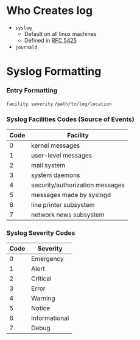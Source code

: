 # Who Creates log
- `syslog`
  - Default on all linux machines
  - Defined in [RFC 5425](https://tools.ietf.org/html/rfc5424)
- `journald`

# Syslog Formatting

### Entry Formatting
`facility`. `severity` `/path/to/log/location`

### Syslog Facilities Codes (Source of Events)
| Code | Facility |
| ---- | -------- |
| 0 | kernel messages |
| 1 | user-level messages |
| 2 | mail system |
| 3 | system daemons |
| 4 | security/authorization messages |
| 5 | messages made by syslogd |
| 6 | line printer subsystem |
| 7 | network news subsystem |

### Syslog Severity Codes

| Code | Severity |
| ---- | -------- |
| 0 | Emergency |
| 1 | Alert |
| 2 | Critical |
| 3 | Error |
| 4 | Warning |
| 5 | Notice |
| 6 | Informational |
| 7 | Debug |
